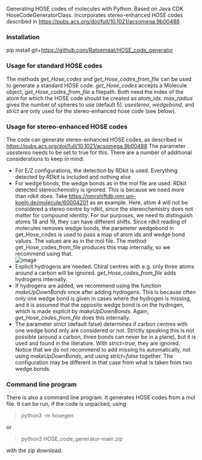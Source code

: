 Generating HOSE codes of molecules with Python. Based on Java CDK HoseCodeGeneratorClass. Incorporates stereo-enhanced HOSE codes described in https://pubs.acs.org/doi/full/10.1021/acsomega.9b00488


### Installation
pip install git+https://github.com/Ratsemaat/HOSE_code_generator

### Usage for standard HOSE codes

The methods *get_Hose_codes* and *get_Hose_codes_from_file* can be used to generate a standard HOSE code. *get_Hose_codes* accepts a Molecule object, *get_Hose_codes_from_file* a filepath. Both need the index of the atom for which the HOSE code should be created as *atom_idx*. *max_radius* gives the number of spheres to use (default 5). *usestereo*, *wedgebond*, and *strict* are only used for the stereo-enhanced hose code (see below).

### Usage for stereo-enhanced HOSE codes

The code can generate stereo-enhanced HOSE codes, as described in https://pubs.acs.org/doi/full/10.1021/acsomega.9b00488 The parameter *usestereo* needs to be set to true for this. There are a number of additional considerations to keep in mind:

* For E/Z configurations, the detection by RDkit is used. Everything detected by RDkit is included and nothing else
* For wedge bonds, the wedge bonds as in the mol file are used. RDkit detected stereochemistry is ignored. This is because we need more than rdkit does. Take https://nmrshiftdb.nmr.uni-koeln.de/molecule/60004201 as an example. Here, atom 4 will not be considered a stereo centre by rdkit, since the stereochemistry does not matter for compound identity. For our purposes, we need to distinguish atoms 18 and 19, they can have different shifts. Since rdkit reading of molecules removes wedge bonds, the parameter wedgebond in get_Hose_codes is used to pass a map of atom ids and wedge bond values. The values are as in the mol file. The method get_Hose_codes_from_file produces this map internally, so we recommend using that.<br/>
![image](https://user-images.githubusercontent.com/37042229/232099580-9990d54e-7465-4dcc-83c5-6892849fc838.png)
* Explicit hydrogens are needed. Chiral centres with e.g. only three atoms around a carbon will be ignored. *get_Hose_codes_from_file* adds hydrogens internally.
* If hydrogens are added, we recommend using the function *makeUpDownBonds* once after adding hydrogens. This is because often only one wedge bond is given in cases where the hydrogen is missing, and it is assumed that the opposite wedge bond is on the hydrogen, which is made explicit by *makeUpDownBonds*. Again, *get_Hose_codes_from_file* does this internally.
* The parameter *strict* (default false) determines if carbon centres with one wedge bond only are considered or not. Strictly speaking this is not possible (around a carbon, three bonds can never be in a plane), but it is used and found in the literature. With *strict=true*, they are ignored. Notice that we do not recommend to add missing hs automatically, not using *makeUpDownBonds*, and using *strict=false* together. The configuration may be different in that case from what is taken from two wedge bonds.

### Command line program

There is also a command line program. It generates HOSE codes from a mol file. It can be run, if the code is unpacked, using
>python3 -m hosegen

or

>python3 HOSE_code_generator-main.zip

with the zip download.
